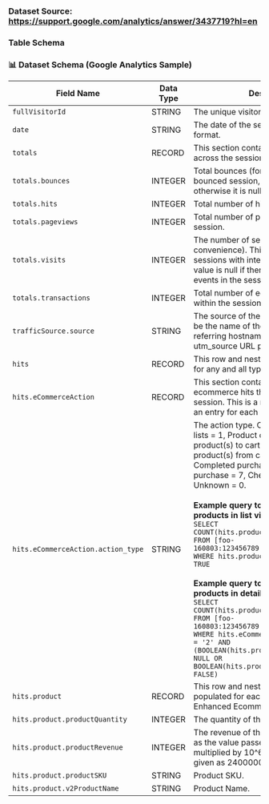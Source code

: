 ### Dataset Source: https://support.google.com/analytics/answer/3437719?hl=en
### Table Schema
### 📊 Dataset Schema (Google Analytics Sample)

| Field Name                               | Data Type | Description |
|------------------------------------------|-----------|-------------|
| `fullVisitorId`                          | STRING    | The unique visitor ID. |
| `date`                                   | STRING    | The date of the session in YYYYMMDD format. |
| `totals`                                 | RECORD    | This section contains aggregate values across the session. |
| `totals.bounces`                         | INTEGER   | Total bounces (for convenience). For a bounced session, the value is 1, otherwise it is null. |
| `totals.hits`                            | INTEGER   | Total number of hits within the session. |
| `totals.pageviews`                       | INTEGER   | Total number of pageviews within the session. |
| `totals.visits`                          | INTEGER   | The number of sessions (for convenience). This value is 1 for sessions with interaction events. The value is null if there are no interaction events in the session. |
| `totals.transactions`                    | INTEGER   | Total number of ecommerce transactions within the session. |
| `trafficSource.source`                   | STRING    | The source of the traffic source. Could be the name of the search engine, the referring hostname, or a value of the utm_source URL parameter. |
| `hits`                                   | RECORD    | This row and nested fields are populated for any and all types of hits. |
| `hits.eCommerceAction`                   | RECORD    | This section contains all of the ecommerce hits that occurred during the session. This is a repeated field and has an entry for each hit that was collected. |
| `hits.eCommerceAction.action_type`       | STRING    | The action type. Click through of product lists = 1, Product detail views = 2, Add product(s) to cart = 3, Remove product(s) from cart = 4, Check out = 5, Completed purchase = 6, Refund of purchase = 7, Checkout options = 8, Unknown = 0. <br><br> **Example query to calculate number of products in list views:**  <br>`SELECT COUNT(hits.product.v2ProductName)` <br>`FROM [foo-160803:123456789.ga_sessions_20170101]` <br>`WHERE hits.product.isImpression == TRUE` <br><br> **Example query to calculate number of products in detailed view:**  <br>`SELECT COUNT(hits.product.v2ProductName)` <br>`FROM [foo-160803:123456789.ga_sessions_20170101]` <br>`WHERE hits.eCommerceAction.action_type = '2' AND (BOOLEAN(hits.product.isImpression) IS NULL OR BOOLEAN(hits.product.isImpression) == FALSE)` |
| `hits.product`                           | RECORD    | This row and nested fields will be populated for each hit that contains Enhanced Ecommerce PRODUCT data. |
| `hits.product.productQuantity`           | INTEGER   | The quantity of the product purchased. |
| `hits.product.productRevenue`            | INTEGER   | The revenue of the product, expressed as the value passed to Analytics multiplied by 10^6 (e.g., 2.40 would be given as 2400000). |
| `hits.product.productSKU`                | STRING    | Product SKU. |
| `hits.product.v2ProductName`             | STRING    | Product Name. |
